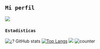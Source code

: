 ## `Mi perfil`

<a href="https://github.com/InconitoOFI"><img src="https://cardivo.vercel.app/api?name=Zam&description=Hola+Soy+¿?.+Colaborador+de+GokuBot.&image=https://telegra.ph/file/83ae0d621538b79360ed4.jpg/revision/latest?cb=20200606024545&usqp=CAU&usqp=CAU&backgroundColor=%23ecf0f1&whatsapp=¿?&pattern=leaf&colorPattern=%23eaeaea" /><a>




### `Estadísticas`

![¿? GitHub stats](https://github-readme-stats.vercel.app/api?username=IncognitoOFI\&rank_icon=github&theme=algolia&locale=es)
[![Top Langs](https://github-readme-stats.vercel.app/api/top-langs/?username=IncognitoOFI&theme=algolia&locale=es)](https://github.com/InconigtoOFI)
![](https://github-contributor-stats.vercel.app/api?username=IncognitoOFI&limit=5&theme=algolia&combine_all_yearly_contributions=true&locale=es)
![counter](https://komarev.com/ghpvc/?username=InconigtoOFI&style=flat-square&theme=algolia&locale=es)
</a>
